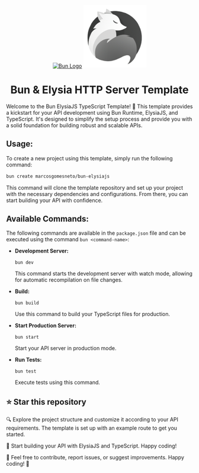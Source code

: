 <p align="center">
  <a href="https://bun.sh"><img src="https://user-images.githubusercontent.com/709451/182802334-d9c42afe-f35d-4a7b-86ea-9985f73f20c3.png" alt="Bun Logo" height=170></a>
  <a href="https://bun.sh"><img src="https://raw.githubusercontent.com/marcosgomesneto/marcosgomesneto/main/images/elysia.png" alt="Elysia Logo" height=170></a>
</p>
<h1 align="center">Bun & Elysia HTTP Server Template</h1>

Welcome to the Bun ElysiaJS TypeScript Template! 🚀 This template provides a kickstart for your API development using Bun Runtime, ElysiaJS, and TypeScript. It's designed to simplify the setup process and provide you with a solid foundation for building robust and scalable APIs.


## Usage:

To create a new project using this template, simply run the following command:

```bash
bun create marcosgomesneto/bun-elysiajs
```

This command will clone the template repository and set up your project with the necessary dependencies and configurations. From there, you can start building your API with confidence.

## Available Commands:

The following commands are available in the `package.json` file and can be executed using the command `bun <command-name>`:

- **Development Server:**
    
    ```shell
    bun dev
    ```
    
    This command starts the development server with watch mode, allowing for automatic recompilation on file changes.
    
- **Build:**
    
    ```shell
    bun build
    ```
    
    Use this command to build your TypeScript files for production.
    
- **Start Production Server:**
      
    ```shell
    bun start
    ```
    
    Start your API server in production mode.
    
- **Run Tests:**
        
    ```shell
    bun test
    ```
    
    Execute tests using this command.

## ⭐ Star this repository

🔍 Explore the project structure and customize it according to your API requirements. The template is set up with an example route to get you started.

🌟 Start building your API with ElysiaJS and TypeScript. Happy coding!

💪 Feel free to contribute, report issues, or suggest improvements. Happy coding! 🚀
